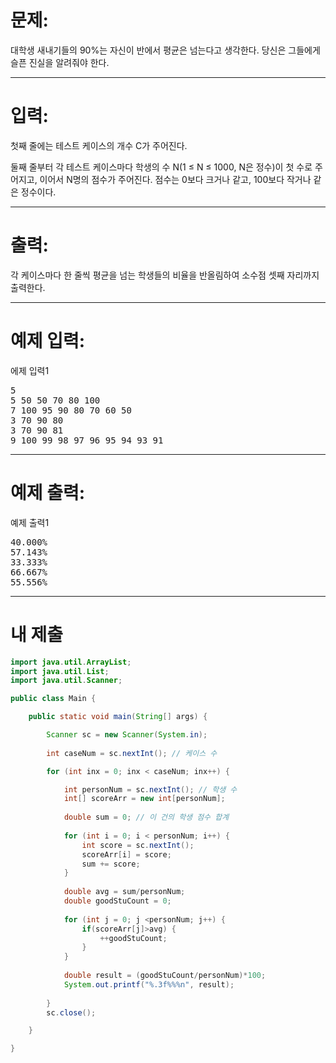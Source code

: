 # 문제: 
대학생 새내기들의 90%는 자신이 반에서 평균은 넘는다고 생각한다. 당신은 그들에게 슬픈 진실을 알려줘야 한다.

---
# 입력: 
첫째 줄에는 테스트 케이스의 개수 C가 주어진다.

둘째 줄부터 각 테스트 케이스마다 학생의 수 N(1 ≤ N ≤ 1000, N은 정수)이 첫 수로 주어지고, 이어서 N명의 점수가 주어진다. 점수는 0보다 크거나 같고, 100보다 작거나 같은 정수이다.

---
# 출력: 
각 케이스마다 한 줄씩 평균을 넘는 학생들의 비율을 반올림하여 소수점 셋째 자리까지 출력한다.

---
# 예제 입력:

에제 입력1
<pre>
5
5 50 50 70 80 100
7 100 95 90 80 70 60 50
3 70 90 80
3 70 90 81
9 100 99 98 97 96 95 94 93 91
</pre>

---
# 예제 출력:

예제 출력1
<pre>
40.000%
57.143%
33.333%
66.667%
55.556%
</pre>

---
# 내 제출
~~~java
import java.util.ArrayList;
import java.util.List;
import java.util.Scanner;

public class Main {

	public static void main(String[] args) {

		Scanner sc = new Scanner(System.in);
		
		int caseNum = sc.nextInt(); // 케이스 수

		for (int inx = 0; inx < caseNum; inx++) {

			int personNum = sc.nextInt(); // 학생 수
			int[] scoreArr = new int[personNum];
			
			double sum = 0; // 이 건의 학생 점수 합계
			
			for (int i = 0; i < personNum; i++) {
				int score = sc.nextInt();
				scoreArr[i] = score;
				sum += score;
			}
			
			double avg = sum/personNum;
			double goodStuCount = 0;
			
			for (int j = 0; j <personNum; j++) {
				if(scoreArr[j]>avg) {
					++goodStuCount;
				}
			}
			
			double result = (goodStuCount/personNum)*100;
			System.out.printf("%.3f%%%n", result);
			
		}
		sc.close();

	}

}
~~~
